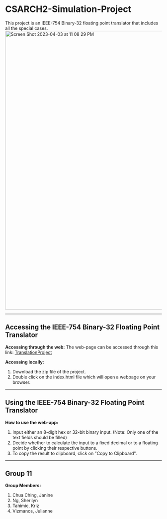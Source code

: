 # CSARCH2-Simulation-Project
This project is an IEEE-754 Binary-32 floating point translator that includes all the special cases.
<img width="894" alt="Screen Shot 2023-04-03 at 11 08 29 PM" src="https://user-images.githubusercontent.com/104416919/229551364-eb929979-183b-4fae-8deb-778d039d2b2a.png">

***
## Accessing the IEEE-754 Binary-32 Floating Point Translator

**Accessing through the web:**
The web-page can be accessed through this link: [TranslationProject](https://jchuaching.github.io/Group-11-Proj/)

**Accessing locally:**
1. Download the zip file of the project.
2. Double click on the index.html file which will open a webpage on your browser.

***
## Using the IEEE-754 Binary-32 Floating Point Translator

**How to use the web-app:**
1. Input either an 8-digit hex or 32-bit binary input. (Note: Only one of the text fields should be filled)
2. Decide whether to calculate the input to a fixed decimal or to a floating point by clicking their respective buttons.
3. To copy the result to clipboard, click on "Copy to Clipboard".


***
## Group 11
**Group Members:** 
1. Chua Ching, Janine 
2. Ng, Sherilyn
3. Tahimic, Kriz
4. Vizmanos, Julianne
